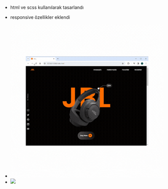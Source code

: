 - html ve scss kullanılarak tasarlandı

- responsive özellikler eklendi

- <img src="jbl.clone-max.gif">

- <img src="jbl.clone-min.gif">
